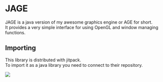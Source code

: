 # JAGE
JAGE is a java version of my awesome graphics engine or AGE for short.\
It provides a very simple interface for using OpenGL and window managing functions.
## Importing
This library is distributed with jitpack.\
To import it as a java library you need to connect to their repository.

[![](https://jitpack.io/v/MikeMalenkov2005/JAGE.svg)](https://jitpack.io/#MikeMalenkov2005/JAGE)